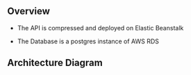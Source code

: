 ## Overview

* The API is compressed and deployed on Elastic Beanstalk

* The Database is a postgres instance of AWS RDS

## Architecture Diagram